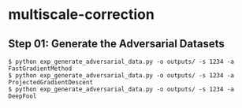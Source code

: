 # multiscale-correction


## Step 01: Generate the Adversarial Datasets
```
$ python exp_generate_adversarial_data.py -o outputs/ -s 1234 -a FastGradientMethod
$ python exp_generate_adversarial_data.py -o outputs/ -s 1234 -a ProjectedGradientDescent
$ python exp_generate_adversarial_data.py -o outputs/ -s 1234 -a DeepFool
```
